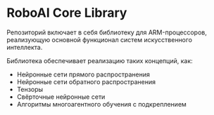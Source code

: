# RoboAI Core Library

Репозиторий включает в себя библиотеку для ARM-процессоров, реализующую основной функционал систем искусственного интеллекта.

Библиотека обеспечивает реализацию таких концепций, как:

* Нейронные сети прямого распространения
* Нейронные сети обратного распространения
* Тензоры
* Свёрточные нейронные сети
* Алгоритмы многоагентного обучения с подкреплением
